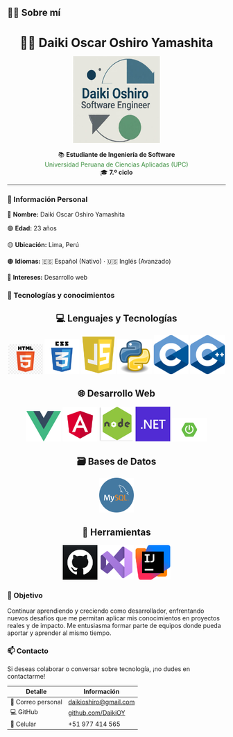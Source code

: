 ## 👨‍💻 Sobre mí

<h1 align="center" style="margin-bottom: 8px;">👨‍💻 Daiki Oscar Oshiro Yamashita</h1>

<p align="center">
  <img src="img/profile.jpeg" alt="Imagen de perfil" width="200" height="200" />
</p>

<p align="center">
  📚 <strong>Estudiante de Ingeniería de Software</strong><br>
  <span style="color:#388E3C;">Universidad Peruana de Ciencias Aplicadas (UPC)</span><br>
  🎓 <strong>7.º ciclo</strong>
</p>

---

### 👤 Información Personal

🔵 **Nombre:** Daiki Oscar Oshiro Yamashita

🟢 **Edad:** 23 años

🟡 **Ubicación:** Lima, Perú

🟤 **Idiomas:** 🇪🇸 Español (Nativo) · 🇺🇸 Inglés (Avanzado)

🔵 **Intereses:** Desarrollo web

### 🧠 Tecnologías y conocimientos

<h2 align="center">💻 Lenguajes y Tecnologías</h2>

<p align="center">
  <img src="img/html.png" alt="HTML" width="80"/>
  <img src="img/css.svg" alt="CSS" width="80"/>
  <img src="img/javascript.png" alt="JavaScript" width="80"/>
  <img src="img/python2.png" alt="Python" width="80"/>
  <img src="img/c2.png" alt="C#" width="80"/>
  <img src="img/c++.png" alt="C++" width="80"/>
</p>

<h2 align="center">🌐 Desarrollo Web</h2>

<p align="center">
  <img src="img/vue2.png" alt="Vue.js" width="80"/>
  <img src="img/angular2.png" alt="Angular" width="80"/>
  <img src="img/node2.jpg" alt="Node.js" width="80"/>
  <img src="img/net.png" alt=".NET" width="80"/>
  <img src="img/springboot2.png" alt="Spring Boot" width="80"/>
</p>

<h2 align="center">🗃️ Bases de Datos</h2>

<p align="center">
  <img src="img/mysql2.png" alt="MySQL" width="80"/>
</p>

<h2 align="center">🧰 Herramientas</h2>

<p align="center">
  <img src="img/github2.png" alt="GitHub" width="80"/>
  <img src="img/visualstudio2.png" alt="VS Code" width="80"/>
  <img src="img/intellij2.png" alt="IntelliJ IDEA" width="80"/>
</p>



### 🚀 Objetivo

Continuar aprendiendo y creciendo como desarrollador, enfrentando nuevos desafíos que me permitan aplicar mis conocimientos en proyectos reales y de impacto. Me entusiasma formar parte de equipos donde pueda aportar y aprender al mismo tiempo.

### 📫 Contacto

Si deseas colaborar o conversar sobre tecnología, ¡no dudes en contactarme!

| Detalle           | Información                                              |
|-------------------|----------------------------------------------------------|
| 📧 Correo personal | daikioshiro@gmail.com                                   |
| 💻 GitHub         | [github.com/DaikiOY](https://github.com/DaikiOY)         |
| 📱 Celular        | +51 977 414 565                                         |

